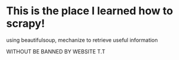 This is the place I learned how to scrapy!
=======================================================================

using beautifulsoup, mechanize to retrieve useful information 

WITHOUT BE BANNED BY WEBSITE    T.T